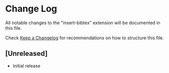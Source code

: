 # Change Log

All notable changes to the "insert-bibtex" extension will be documented in this file.

Check [Keep a Changelog](http://keepachangelog.com/) for recommendations on how to structure this file.

## [Unreleased]

- Initial release